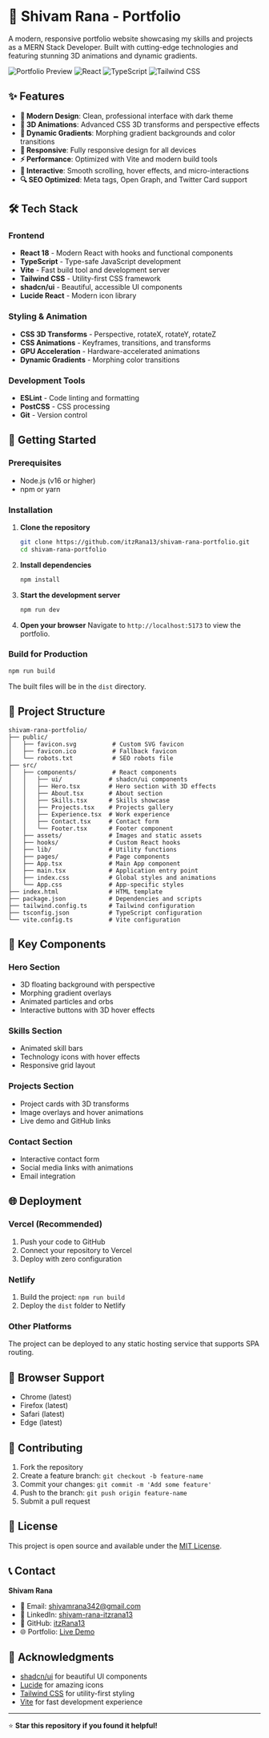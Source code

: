# 🚀 Shivam Rana - Portfolio

A modern, responsive portfolio website showcasing my skills and projects as a MERN Stack Developer. Built with cutting-edge technologies and featuring stunning 3D animations and dynamic gradients.

![Portfolio Preview](https://img.shields.io/badge/Status-Live-brightgreen)
![React](https://img.shields.io/badge/React-18.0-blue)
![TypeScript](https://img.shields.io/badge/TypeScript-5.0-blue)
![Tailwind CSS](https://img.shields.io/badge/Tailwind_CSS-3.0-38B2AC)

## ✨ Features

- **🎨 Modern Design**: Clean, professional interface with dark theme
- **🌊 3D Animations**: Advanced CSS 3D transforms and perspective effects
- **🌈 Dynamic Gradients**: Morphing gradient backgrounds and color transitions
- **📱 Responsive**: Fully responsive design for all devices
- **⚡ Performance**: Optimized with Vite and modern build tools
- **🎯 Interactive**: Smooth scrolling, hover effects, and micro-interactions
- **🔍 SEO Optimized**: Meta tags, Open Graph, and Twitter Card support

## 🛠️ Tech Stack

### Frontend

- **React 18** - Modern React with hooks and functional components
- **TypeScript** - Type-safe JavaScript development
- **Vite** - Fast build tool and development server
- **Tailwind CSS** - Utility-first CSS framework
- **shadcn/ui** - Beautiful, accessible UI components
- **Lucide React** - Modern icon library

### Styling & Animation

- **CSS 3D Transforms** - Perspective, rotateX, rotateY, rotateZ
- **CSS Animations** - Keyframes, transitions, and transforms
- **GPU Acceleration** - Hardware-accelerated animations
- **Dynamic Gradients** - Morphing color transitions

### Development Tools

- **ESLint** - Code linting and formatting
- **PostCSS** - CSS processing
- **Git** - Version control

## 🚀 Getting Started

### Prerequisites

- Node.js (v16 or higher)
- npm or yarn

### Installation

1. **Clone the repository**

   ```bash
   git clone https://github.com/itzRana13/shivam-rana-portfolio.git
   cd shivam-rana-portfolio
   ```

2. **Install dependencies**

   ```bash
   npm install
   ```

3. **Start the development server**

   ```bash
   npm run dev
   ```

4. **Open your browser**
   Navigate to `http://localhost:5173` to view the portfolio.

### Build for Production

```bash
npm run build
```

The built files will be in the `dist` directory.

## 📁 Project Structure

```
shivam-rana-portfolio/
├── public/
│   ├── favicon.svg          # Custom SVG favicon
│   ├── favicon.ico          # Fallback favicon
│   └── robots.txt           # SEO robots file
├── src/
│   ├── components/          # React components
│   │   ├── ui/             # shadcn/ui components
│   │   ├── Hero.tsx        # Hero section with 3D effects
│   │   ├── About.tsx       # About section
│   │   ├── Skills.tsx      # Skills showcase
│   │   ├── Projects.tsx    # Projects gallery
│   │   ├── Experience.tsx  # Work experience
│   │   ├── Contact.tsx     # Contact form
│   │   └── Footer.tsx      # Footer component
│   ├── assets/             # Images and static assets
│   ├── hooks/              # Custom React hooks
│   ├── lib/                # Utility functions
│   ├── pages/              # Page components
│   ├── App.tsx             # Main App component
│   ├── main.tsx            # Application entry point
│   ├── index.css           # Global styles and animations
│   └── App.css             # App-specific styles
├── index.html              # HTML template
├── package.json            # Dependencies and scripts
├── tailwind.config.ts      # Tailwind configuration
├── tsconfig.json           # TypeScript configuration
└── vite.config.ts          # Vite configuration
```

## 🎨 Key Components

### Hero Section

- 3D floating background with perspective
- Morphing gradient overlays
- Animated particles and orbs
- Interactive buttons with 3D hover effects

### Skills Section

- Animated skill bars
- Technology icons with hover effects
- Responsive grid layout

### Projects Section

- Project cards with 3D transforms
- Image overlays and hover animations
- Live demo and GitHub links

### Contact Section

- Interactive contact form
- Social media links with animations
- Email integration

## 🌐 Deployment

### Vercel (Recommended)

1. Push your code to GitHub
2. Connect your repository to Vercel
3. Deploy with zero configuration

### Netlify

1. Build the project: `npm run build`
2. Deploy the `dist` folder to Netlify

### Other Platforms

The project can be deployed to any static hosting service that supports SPA routing.

## 📱 Browser Support

- Chrome (latest)
- Firefox (latest)
- Safari (latest)
- Edge (latest)

## 🤝 Contributing

1. Fork the repository
2. Create a feature branch: `git checkout -b feature-name`
3. Commit your changes: `git commit -m 'Add some feature'`
4. Push to the branch: `git push origin feature-name`
5. Submit a pull request

## 📄 License

This project is open source and available under the [MIT License](LICENSE).

## 📞 Contact

**Shivam Rana**

- 📧 Email: [shivamrana342@gmail.com](mailto:shivamrana342@gmail.com)
- 💼 LinkedIn: [shivam-rana-itzrana13](https://linkedin.com/in/shivam-rana-itzrana13)
- 🐙 GitHub: [itzRana13](https://github.com/itzRana13)
- 🌐 Portfolio: [Live Demo](https://shivam-rana-portfolio.vercel.app)

## 🙏 Acknowledgments

- [shadcn/ui](https://ui.shadcn.com/) for beautiful UI components
- [Lucide](https://lucide.dev/) for amazing icons
- [Tailwind CSS](https://tailwindcss.com/) for utility-first styling
- [Vite](https://vitejs.dev/) for fast development experience

---

⭐ **Star this repository if you found it helpful!**
